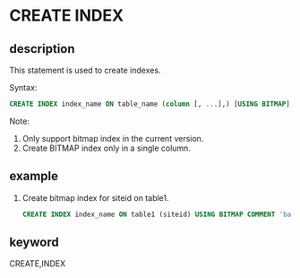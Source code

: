 # CREATE INDEX

## description

This statement is used to create indexes.

Syntax:

```sql
CREATE INDEX index_name ON table_name (column [, ...],) [USING BITMAP] [COMMENT'balabala'];
```

Note:

1. Only support bitmap index in the current version.
2. Create BITMAP index only in a single column.

## example

1. Create bitmap index for siteid on table1.

    ```sql
    CREATE INDEX index_name ON table1 (siteid) USING BITMAP COMMENT 'balabala';
    ```

## keyword

CREATE,INDEX
